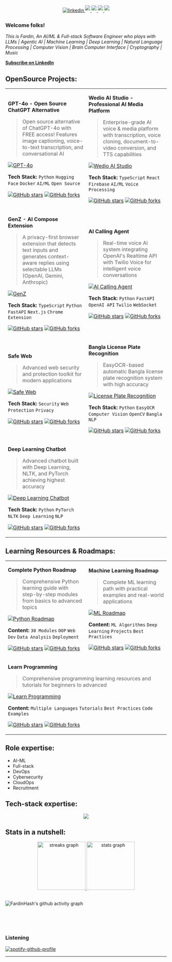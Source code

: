 <!-- <div align=center>
        <img src="https://readme-typing-svg.herokuapp.com?color=gotham&size=32&center=true&vCenter=true&width=600&height=50&lines=Hiii,+I'm+Fardin+🍂;Researcher+and+Engineer+(AI-ML);" alt="Headline" />
    </div>

<div align=center>
  <img src="https://capsule-render.vercel.app/api?type=waving&color=gradient&height=60&section=footer"/>
  </div>

<br/>

<br/>

<br/> -->
<div align=center>
<a href="https://linkedin.com/in/fardinkai" target="_blank">
<img src=https://img.shields.io/badge/linkedin-%231E77B5.svg?&style=for-the-badge&logo=linkedin&logoColor=white alt=linkedin style="margin-bottom: 5px;" />
</a>
<a href="https://www.leetcode.com/fardinkai" target="_blank">
<img src=https://img.shields.io/badge/-LeetCode-FFA116?style=for-the-badge&logo=LeetCode&logoColor=black style="margin-bottom: 5px;" />
</a>
<a href="https://www.kaggle.com/fardinpy" target="_blank">
<img src=https://img.shields.io/badge/Kaggle-20BEFF?style=for-the-badge&logo=Kaggle&logoColor=white style="margin-bottom: 5px;" />
</a>
<a href="https://www.hackerrank.com/fardinkai" target="_blank">
<img src=https://img.shields.io/badge/-Hackerrank-2EC866?style=for-the-badge&logo=HackerRank&logoColor=white style="margin-bottom: 5px;" />
</a>
<a href="https://app.datacamp.com/profile/fardinkai" target="_blank">
<img src=https://img.shields.io/badge/Datacamp-05192D?style=for-the-badge&logo=datacamp&logoColor=65FF8F style="margin-bottom: 5px;" />
</a>
</div>

### Welcome folks!

_This is Fardin, An AI/ML & Full-stack Software Engineer who plays with LLMs | Agentic AI | Machine Learning | Deep Learning | Natural Language Processing | Computer Vision | Brain Computer Interface | Cryptography | Music_

<a class="libutton" href="https://www.linkedin.com/build-relation/newsletter-follow?entityUrn=7148647221415059456" target="_blank"><b>Subscribe on LinkedIn</b></a>

## OpenSource Projects:

<div align="center">

<table>
<tr>
<td width="50%">

**GPT-4o - Open Source ChatGPT Alternative**

> Open source alternative of ChatGPT-4o with FREE access! Features image captioning, voice-to-text transcription, and conversational AI

[![GPT-4o](https://img.shields.io/badge/GPT--4o-Open%20Source%20ChatGPT-orange?style=for-the-badge&logo=github)](https://github.com/FardinHash/GPT-4o)

**Tech Stack:** `Python` `Hugging Face` `Docker` `AI/ML` `Open Source`

[![GitHub stars](https://img.shields.io/github/stars/FardinHash/GPT-4o?style=social&label=Stars)](https://github.com/FardinHash/GPT-4o/stargazers)
[![GitHub forks](https://img.shields.io/github/forks/FardinHash/GPT-4o?style=social&label=Forks)](https://github.com/FardinHash/GPT-4o/network)

</td>
<td width="50%">

**Wedio AI Studio - Professional AI Media Platform**

> Enterprise-grade AI voice & media platform with transcription, voice cloning, document-to-video conversion, and TTS capabilities

[![Wedio AI Studio](https://img.shields.io/badge/Wedio-AI%20Media%20Platform-purple?style=for-the-badge&logo=github)](https://github.com/intellwe/wedio)

**Tech Stack:** `TypeScript` `React` `Firebase` `AI/ML` `Voice Processing`

[![GitHub stars](https://img.shields.io/github/stars/intellwe/wedio?style=social&label=Stars)](https://github.com/intellwe/wedio/stargazers)
[![GitHub forks](https://img.shields.io/github/forks/intellwe/wedio?style=social&label=Forks)](https://github.com/intellwe/wedio/network)

</td>
</tr>
<tr>
<td width="50%">

**GenZ - AI Compose Extension**

> A privacy-first browser extension that detects text inputs and generates context-aware replies using selectable LLMs (OpenAI, Gemini, Anthropic)

[![GenZ](https://img.shields.io/badge/GenZ-AI%20Compose-blue?style=for-the-badge&logo=github)](https://github.com/FardinHash/GenZ)

**Tech Stack:** `TypeScript` `Python` `FastAPI` `Next.js` `Chrome Extension`

[![GitHub stars](https://img.shields.io/github/stars/FardinHash/GenZ?style=social&label=Stars)](https://github.com/FardinHash/GenZ/stargazers)
[![GitHub forks](https://img.shields.io/github/forks/FardinHash/GenZ?style=social&label=Forks)](https://github.com/FardinHash/GenZ/network)

</td>
<td width="50%">

**AI Calling Agent**

> Real-time voice AI system integrating OpenAI's Realtime API with Twilio Voice for intelligent voice conversations

[![AI Calling Agent](https://img.shields.io/badge/AI%20Calling-Voice%20Agent-green?style=for-the-badge&logo=github)](https://github.com/FardinHash/ai-calling-agent)

**Tech Stack:** `Python` `FastAPI` `OpenAI API` `Twilio` `WebSocket`

[![GitHub stars](https://img.shields.io/github/stars/FardinHash/ai-calling-agent?style=social&label=Stars)](https://github.com/FardinHash/ai-calling-agent/stargazers)
[![GitHub forks](https://img.shields.io/github/forks/FardinHash/ai-calling-agent?style=social&label=Forks)](https://github.com/FardinHash/ai-calling-agent/network)

</td>
</tr>
<tr>
<td width="50%">

**Safe Web**

> Advanced web security and protection toolkit for modern applications

[![Safe Web](https://img.shields.io/badge/Safe%20Web-Security%20Toolkit-red?style=for-the-badge&logo=github)](https://github.com/intellwe/safe-web)

**Tech Stack:** `Security` `Web Protection` `Privacy`

[![GitHub stars](https://img.shields.io/github/stars/intellwe/safe-web?style=social&label=Stars)](https://github.com/intellwe/safe-web/stargazers)
[![GitHub forks](https://img.shields.io/github/forks/intellwe/safe-web?style=social&label=Forks)](https://github.com/intellwe/safe-web/network)

</td>
<td width="50%">

**Bangla License Plate Recognition**

> EasyOCR-based automatic Bangla license plate recognition system with high accuracy

[![License Plate Recognition](https://img.shields.io/badge/License%20Plate-OCR%20Recognition-yellow?style=for-the-badge&logo=github)](https://github.com/FardinHash/EasyOCR-based-Automatic-Bangla-License-Plate-Recognition)

**Tech Stack:** `Python` `EasyOCR` `Computer Vision` `OpenCV` `Bangla NLP`

[![GitHub stars](https://img.shields.io/github/stars/FardinHash/EasyOCR-based-Automatic-Bangla-License-Plate-Recognition?style=social&label=Stars)](https://github.com/FardinHash/EasyOCR-based-Automatic-Bangla-License-Plate-Recognition/stargazers)
[![GitHub forks](https://img.shields.io/github/forks/FardinHash/EasyOCR-based-Automatic-Bangla-License-Plate-Recognition?style=social&label=Forks)](https://github.com/FardinHash/EasyOCR-based-Automatic-Bangla-License-Plate-Recognition/network)

</td>
</tr>
<tr>
<td width="50%">

**Deep Learning Chatbot**

> Advanced chatbot built with Deep Learning, NLTK, and PyTorch achieving highest accuracy

[![Deep Learning Chatbot](https://img.shields.io/badge/Deep%20Learning-Chatbot%20NLP-teal?style=for-the-badge&logo=github)](https://github.com/FardinHash/Chatbot-Deep-Learning)

**Tech Stack:** `Python` `PyTorch` `NLTK` `Deep Learning` `NLP`

[![GitHub stars](https://img.shields.io/github/stars/FardinHash/Chatbot-Deep-Learning?style=social&label=Stars)](https://github.com/FardinHash/Chatbot-Deep-Learning/stargazers)
[![GitHub forks](https://img.shields.io/github/forks/FardinHash/Chatbot-Deep-Learning?style=social&label=Forks)](https://github.com/FardinHash/Chatbot-Deep-Learning/network)

</td>
<td width="50%">

</td>
</tr>
</table>

</div>

## Learning Resources & Roadmaps:

<div align="center">

<table>
<tr>
<td width="50%">

**Complete Python Roadmap**

> Comprehensive Python learning guide with step-by-step modules from basics to advanced topics

[![Python Roadmap](https://img.shields.io/badge/Python-Complete%20Roadmap-brightgreen?style=for-the-badge&logo=python)](https://github.com/FardinHash/Complete-Python-Roadmap)

**Content:** `30 Modules` `OOP` `Web Dev` `Data Analysis` `Deployment`

[![GitHub stars](https://img.shields.io/github/stars/FardinHash/Complete-Python-Roadmap?style=social&label=Stars)](https://github.com/FardinHash/Complete-Python-Roadmap/stargazers)
[![GitHub forks](https://img.shields.io/github/forks/FardinHash/Complete-Python-Roadmap?style=social&label=Forks)](https://github.com/FardinHash/Complete-Python-Roadmap/network)

</td>
<td width="50%">

**Machine Learning Roadmap**

> Complete ML learning path with practical examples and real-world applications

[![ML Roadmap](https://img.shields.io/badge/Machine%20Learning-Roadmap%20Guide-blue?style=for-the-badge&logo=github)](https://github.com/FardinHash/Machine-Learning-Roadmap)

**Content:** `ML Algorithms` `Deep Learning` `Projects` `Best Practices`

[![GitHub stars](https://img.shields.io/github/stars/FardinHash/Machine-Learning-Roadmap?style=social&label=Stars)](https://github.com/FardinHash/Machine-Learning-Roadmap/stargazers)
[![GitHub forks](https://img.shields.io/github/forks/FardinHash/Machine-Learning-Roadmap?style=social&label=Forks)](https://github.com/FardinHash/Machine-Learning-Roadmap/network)

</td>
</tr>
<tr>
<td width="50%" colspan="2">

**Learn Programming**

> Comprehensive programming learning resources and tutorials for beginners to advanced

[![Learn Programming](https://img.shields.io/badge/Learn-Programming%20Guide-orange?style=for-the-badge&logo=github)](https://github.com/FardinHash/Learn-Programming)

**Content:** `Multiple Languages` `Tutorials` `Best Practices` `Code Examples`

[![GitHub stars](https://img.shields.io/github/stars/FardinHash/Learn-Programming?style=social&label=Stars)](https://github.com/FardinHash/Learn-Programming/stargazers)
[![GitHub forks](https://img.shields.io/github/forks/FardinHash/Learn-Programming?style=social&label=Forks)](https://github.com/FardinHash/Learn-Programming/network)

</td>
</tr>
</table>

</div>

## Role expertise:

- AI-ML
- Full-stack
- DevOps
- Cybersecurity
- CloudOps
- Recruitment

## Tech-stack expertise:

<p align="center">
  <a href="https://fardinkai.dev">
    <img src="https://skillicons.dev/icons?i=python,js,react,nodejs,typescript,docker,azure,gcp,terraform,kali,debian" />
  </a>
</p>

## Stats in a nutshell:

<div align="center">
        <a href="https://github.com/FardinHash">
<!--   <img src="https://github-readme-stats.vercel.app/api/top-langs/?username=FardinHash&custom_title=FardinHash's%20Used%20Languages&langs_count=6&card_width=400&theme=gotham&hide_border=true&layout=compact" alt="Most used languages" /> 
                <br> -->
  <img src="https://streak-stats.demolab.com?user=FardinHash&theme=gotham&hide_border=true&border_radius=0&background=000000&" height="150" alt="streaks graph"  />
  <img src="https://github-readme-stats-eight-theta.vercel.app/api?username=FardinHash&custom_title=FardinHash's%20GitHub%20Stats&show_icons=true&theme=gotham&hide_border=true&bg_color=000000&border_radius=0&count_private=true" height="150" alt="stats graph"  />
  </a>
</div> <br>

![FardinHash's github activity graph](https://github-readme-activity-graph.vercel.app/graph?username=FardinHash&custom_title=Activity%20Graph&days=50&hide_border=true&theme=gotham)

<br/>

<br/>

<br/>

### Listening

[![spotify-github-profile](https://spotify-github-profile.kittinanx.com/api/view?uid=zarabvx8tfys9k1y6s6m8gz03&cover_image=false&theme=default&show_offline=false&background_color=121212&interchange=true&bar_color_cover=false)](https://open.spotify.com/user/zarabvx8tfys9k1y6s6m8gz03)
<br />

---
